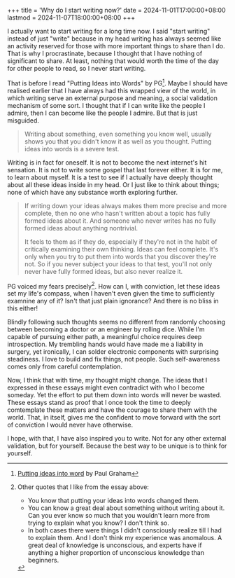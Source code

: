 +++
title = 'Why do I start writing now?'
date = 2024-11-01T17:00:00+08:00
lastmod = 2024-11-07T18:00:00+08:00
+++

I actually want to start writing for a long time now. I said "start writing" instead of just "write" because in my head writing has always seemed like an activity reserved for those with more important things to share than I do. That is why I procrastinate, because I thought that I have nothing of significant to share. At least, nothing that would worth the time of the day for other people to read, so I never start writing. 

That is before I read "Putting Ideas into Words" by PG[^1]. Maybe I should have realised earlier that I have always had this wrapped view of the world, in which writing serve an external purpose and meaning, a social validation mechanism of some sort. I thought that if I can write like the people I admire, then I can become like the people I admire. But that is just misguided. 

> Writing about something, even something you know well, usually shows you that you didn't know it as well as you thought. Putting ideas into words is a severe test. 

Writing is in fact for oneself. It is not to become the next internet's hit sensation. It is not to write some gospel that last forever either. It is for me, to learn about myself. It is a test to see if I actually have deeply thought about all these ideas inside in my head. Or I just like to think about things; none of which have any substance worth exploring further.

>If writing down your ideas always makes them more precise and more complete, then no one who hasn't written about a topic has fully formed ideas about it. And someone who never writes has no fully formed ideas about anything nontrivial.
>
>It feels to them as if they do, especially if they're not in the habit of critically examining their own thinking. Ideas can feel complete. It's only when you try to put them into words that you discover they're not. So if you never subject your ideas to that test, you'll not only never have fully formed ideas, but also never realize it.

PG voiced my fears precisely[^2]. How can I, with conviction, let these ideas set my life's compass, when I haven't even given the time to sufficiently examnine any of it? Isn't that just plain ignorance? And there is no bliss in this either! 

Blindly following such thoughts seems no different from randomly choosing between becoming a doctor or an engineer by rolling dice. While I'm capable of pursuing either path, a meaningful choice requires deep introspection. My trembling hands would have made me a liability in surgery, yet ironically, I can solder electronic components with surprising steadiness. I love to build and fix things, not people. Such self-awareness comes only from careful contemplation.

Now, I think that with time, my thought might change. The ideas that I expressed in these essays might even contradict with who I become someday. Yet the effort to put them down into words will never be wasted. These essays stand as proof that I once took the time to deeply comtemplate these matters and have the courage to share them with the world. That, in itself, gives me the confident to move forward with the sort of conviction I would never have otherwise.

I hope, with that, I have also inspired you to write. Not for any other external validation, but for yourself. Because the best way to be unique is to think for yourself.


[^1]: [Putting ideas into word](https://paulgraham.com/words.html) by Paul Graham
[^2]: Other quotes that I like from the essay above:
    - You know that putting your ideas into words changed them.
    - You can know a great deal about something without writing about it. Can you ever know so much that you wouldn't learn more from trying to explain what you know? I don't think so.
    - In both cases there were things I didn't consciously realize till I had to explain them. And I don't think my experience was anomalous. A great deal of knowledge is unconscious, and experts have if anything a higher proportion of unconscious knowledge than beginners.
